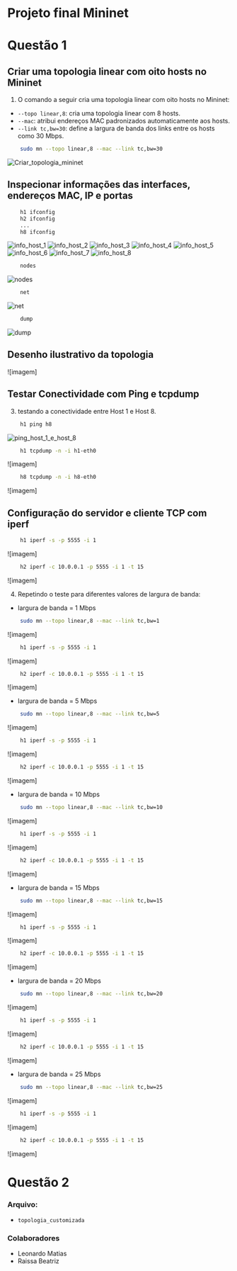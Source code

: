 # Projeto final Mininet

# Questão 1

## Criar uma topologia linear com oito hosts no Mininet

1. O comando a seguir cria uma topologia linear com oito hosts no Mininet:

- `--topo linear,8`: cria uma topologia linear com 8 hosts.
- `--mac`: atribui endereços MAC padronizados automaticamente aos hosts.
- `--link tc,bw=30`: define a largura de banda dos links entre os hosts como 30 Mbps.

```sh
    sudo mn --topo linear,8 --mac --link tc,bw=30
```

![Criar_topologia_mininet](./imagens/topologia_linear.png)

## Inspecionar informações das interfaces, endereços MAC, IP e portas

```sh
    h1 ifconfig
    h2 ifconfig
    ...
    h8 ifconfig
```

![info_host_1](./imagens/h1_ifconfig.png)
![info_host_2](./imagens/h2_ifconfig.png)
![info_host_3](./imagens/h3_ifconfig.png)
![info_host_4](./imagens/h4_ifconfig.png)
![info_host_5](./imagens/h5_ifconfig.png)
![info_host_6](./imagens/h6_ifconfig.png)
![info_host_7](./imagens/h7_ifconfig.png)
![info_host_8](./imagens/h8_ifconfig.png)

```sh
    nodes
```

![nodes](./imagens/nodes.png)

```sh
    net
```

![net](./imagens/net.png)

```sh
    dump
```

![dump](./imagens/dump.png)

## Desenho ilustrativo da topologia

![imagem]

## Testar Conectividade com Ping e tcpdump

3. testando a conectividade entre Host 1 e Host 8.

```sh
    h1 ping h8
```

![ping_host_1_e_host_8](./imagens/h1_ping_h8.png)

```sh
    h1 tcpdump -n -i h1-eth0
```

![imagem]

```sh
    h8 tcpdump -n -i h8-eth0
```

![imagem]

## Configuração do servidor e cliente TCP com iperf

```sh
    h1 iperf -s -p 5555 -i 1
```

![imagem]

```sh
    h2 iperf -c 10.0.0.1 -p 5555 -i 1 -t 15
```

![imagem]

4. Repetindo o teste para diferentes valores de largura de banda:

- largura de banda = 1 Mbps
```sh
    sudo mn --topo linear,8 --mac --link tc,bw=1
```

![imagem]

```sh
    h1 iperf -s -p 5555 -i 1
```

![imagem]

```sh
    h2 iperf -c 10.0.0.1 -p 5555 -i 1 -t 15
```

![imagem]

- largura de banda = 5 Mbps
```sh
    sudo mn --topo linear,8 --mac --link tc,bw=5
```

![imagem]

```sh
    h1 iperf -s -p 5555 -i 1
```

![imagem]

```sh
    h2 iperf -c 10.0.0.1 -p 5555 -i 1 -t 15
```

![imagem]

- largura de banda = 10 Mbps
```sh
    sudo mn --topo linear,8 --mac --link tc,bw=10
```

![imagem]

```sh
    h1 iperf -s -p 5555 -i 1
```

![imagem]

```sh
    h2 iperf -c 10.0.0.1 -p 5555 -i 1 -t 15
```

![imagem]

- largura de banda = 15 Mbps
```sh
    sudo mn --topo linear,8 --mac --link tc,bw=15
```

![imagem]

```sh
    h1 iperf -s -p 5555 -i 1
```

![imagem]

```sh
    h2 iperf -c 10.0.0.1 -p 5555 -i 1 -t 15
```

![imagem]

- largura de banda = 20 Mbps
```sh
    sudo mn --topo linear,8 --mac --link tc,bw=20
```

![imagem]

```sh
    h1 iperf -s -p 5555 -i 1
```

![imagem]

```sh
    h2 iperf -c 10.0.0.1 -p 5555 -i 1 -t 15
```

![imagem]

- largura de banda = 25 Mbps
```sh
    sudo mn --topo linear,8 --mac --link tc,bw=25
```

![imagem]

```sh
    h1 iperf -s -p 5555 -i 1
```

![imagem]

```sh
    h2 iperf -c 10.0.0.1 -p 5555 -i 1 -t 15
```

![imagem]

# Questão 2

### Arquivo:
  - `topologia_customizada`

### Colaboradores
- Leonardo Matias
- Raissa Beatriz

